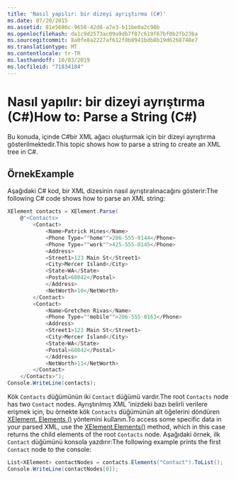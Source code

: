 ```yaml
---
title: 'Nasıl yapılır: bir dizeyi ayrıştırma (C#)'
ms.date: 07/20/2015
ms.assetid: 81e5686c-9658-42d8-a7e3-b11be0a2c98b
ms.openlocfilehash: da1c9d2573ac09a9db7f87c619f67bf0b2fb23ba
ms.sourcegitcommit: 8a0fe8a2227af612f8b8941bdb8b19d6268748e7
ms.translationtype: MT
ms.contentlocale: tr-TR
ms.lasthandoff: 10/03/2019
ms.locfileid: "71834184"
---
```

# <a name="how-to-parse-a-string-c"></a><span data-ttu-id="914dd-102">Nasıl yapılır: bir dizeyi ayrıştırma (C#)</span><span class="sxs-lookup"><span data-stu-id="914dd-102">How to: Parse a String (C#)</span></span>

<span data-ttu-id="914dd-103">Bu konuda, içinde C#bir XML ağacı oluşturmak için bir dizeyi ayrıştırma gösterilmektedir.</span><span class="sxs-lookup"><span data-stu-id="914dd-103">This topic shows how to parse a string to create an XML tree in C#.</span></span>

## <a name="example"></a><span data-ttu-id="914dd-104">Örnek</span><span class="sxs-lookup"><span data-stu-id="914dd-104">Example</span></span>

<span data-ttu-id="914dd-105">Aşağıdaki C# kod, bir XML dizesinin nasıl ayrıştıralınacağını gösterir:</span><span class="sxs-lookup"><span data-stu-id="914dd-105">The following C# code shows how to parse an XML string:</span></span>

```csharp
XElement contacts = XElement.Parse(
    @"<Contacts>
        <Contact>
            <Name>Patrick Hines</Name>
            <Phone Type=""home"">206-555-0144</Phone>
            <Phone Type=""work"">425-555-0145</Phone>
            <Address>
            <Street1>123 Main St</Street1>
            <City>Mercer Island</City>
            <State>WA</State>
            <Postal>68042</Postal>
            </Address>
            <NetWorth>10</NetWorth>
        </Contact>
        <Contact>
            <Name>Gretchen Rivas</Name>
            <Phone Type=""mobile"">206-555-0163</Phone>
            <Address>
            <Street1>123 Main St</Street1>
            <City>Mercer Island</City>
            <State>WA</State>
            <Postal>68042</Postal>
            </Address>
            <NetWorth>11</NetWorth>
        </Contact>
    </Contacts>");
Console.WriteLine(contacts);
```

<span data-ttu-id="914dd-106">Kök `Contacts` düğümünün iki `Contact` düğümü vardır.</span><span class="sxs-lookup"><span data-stu-id="914dd-106">The root `Contacts` node has two `Contact` nodes.</span></span> <span data-ttu-id="914dd-107">Ayrıştırılmış XML 'inizdeki bazı belirli verilere erişmek için, bu örnekte kök `Contacts` düğümünün alt öğelerini döndüren [XElement. Elements ()](xref:System.Xml.Linq.XContainer.Elements) yöntemini kullanın.</span><span class="sxs-lookup"><span data-stu-id="914dd-107">To access some specific data in your parsed XML, use the [XElement.Elements()](xref:System.Xml.Linq.XContainer.Elements) method, which in this case returns the child elements of the root `Contacts` node.</span></span> <span data-ttu-id="914dd-108">Aşağıdaki örnek, ilk `Contact` düğümünü konsola yazdırır:</span><span class="sxs-lookup"><span data-stu-id="914dd-108">The following example prints the first `Contact` node to the console:</span></span>

```csharp
List<XElement> contactNodes = contacts.Elements("Contact").ToList();
Console.WriteLine(contactNodes[0]);
```
